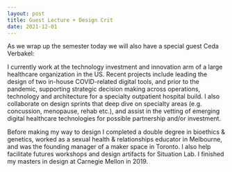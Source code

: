 ```yaml
---
layout: post
title: Guest Lecture + Design Crit
date: 2021-12-01
---
```


As we wrap up the semester today we will also have a special guest Ceda Verbakel:

I currently work at the technology investment and innovation arm of a large healthcare organization in the US. Recent projects include leading the design of two in-house COVID-related digital tools, and prior to the pandemic, supporting strategic decision making across operations, technology and architecture for a specialty outpatient hospital build. I also collaborate on design sprints that deep dive on specialty areas (e.g. concussion, menopause, rehab etc.), and assist in the vetting of emerging digital healthcare technologies for possible partnership and/or investment.

Before making my way to design I completed a double degree in bioethics & genetics, worked as a sexual health & relationships educator in Melbourne, and was the founding manager of a maker space in Toronto. I also help facilitate futures workshops and design artifacts for Situation Lab. I finished my masters in design at Carnegie Mellon in 2019.